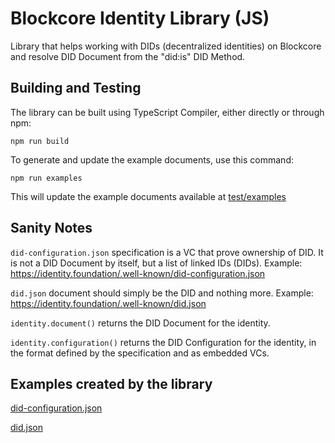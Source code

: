 # Blockcore Identity Library (JS)

Library that helps working with DIDs (decentralized identities) on Blockcore and resolve DID Document from the "did:is" DID Method.

## Building and Testing

The library can be built using TypeScript Compiler, either directly or through npm:

```
npm run build
```

To generate and update the example documents, use this command:

```
npm run examples
```

This will update the example documents available at [test/examples](test/examples)

## Sanity Notes

`did-configuration.json` specification is a VC that prove ownership of DID. It is not a DID Document by itself, but a list of linked IDs (DIDs). Example: https://identity.foundation/.well-known/did-configuration.json

`did.json` document should simply be the DID and nothing more. Example: https://identity.foundation/.well-known/did.json

`identity.document()` returns the DID Document for the identity.

`identity.configuration()` returns the DID Configuration for the identity, in the format defined by the specification and as embedded VCs.

## Examples created by the library

[did-configuration.json](https://www.blockcore.net/.well-known/did-configuration.json)

[did.json](https://www.blockcore.net/.well-known/did.json)
